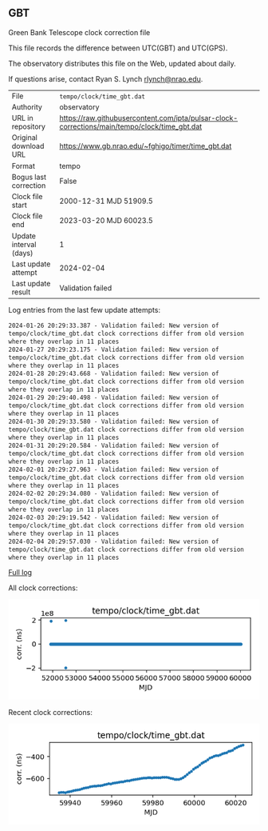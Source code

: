 
## GBT

Green Bank Telescope clock correction file

This file records the difference between UTC(GBT) and UTC(GPS).

The observatory distributes this file on the Web, updated about daily.

If questions arise, contact Ryan S. Lynch <rlynch@nrao.edu>.

|     |     |
|:--- |:--- |
| File | `tempo/clock/time_gbt.dat` |
| Authority | observatory |
| URL in repository | <https://raw.githubusercontent.com/ipta/pulsar-clock-corrections/main/tempo/clock/time_gbt.dat> |
| Original download URL | <https://www.gb.nrao.edu/~fghigo/timer/time_gbt.dat> |
| Format | tempo |
| Bogus last correction | False |
| Clock file start | 2000-12-31 MJD 51909.5 |
| Clock file end | 2023-03-20 MJD 60023.5 |
| Update interval (days) | 1 |
| Last update attempt | 2024-02-04 |
| Last update result | Validation failed |

Log entries from the last few update attempts:
```
2024-01-26 20:29:33.387 - Validation failed: New version of tempo/clock/time_gbt.dat clock corrections differ from old version where they overlap in 11 places
2024-01-27 20:29:23.175 - Validation failed: New version of tempo/clock/time_gbt.dat clock corrections differ from old version where they overlap in 11 places
2024-01-28 20:29:43.668 - Validation failed: New version of tempo/clock/time_gbt.dat clock corrections differ from old version where they overlap in 11 places
2024-01-29 20:29:40.498 - Validation failed: New version of tempo/clock/time_gbt.dat clock corrections differ from old version where they overlap in 11 places
2024-01-30 20:29:33.580 - Validation failed: New version of tempo/clock/time_gbt.dat clock corrections differ from old version where they overlap in 11 places
2024-01-31 20:29:20.584 - Validation failed: New version of tempo/clock/time_gbt.dat clock corrections differ from old version where they overlap in 11 places
2024-02-01 20:29:27.963 - Validation failed: New version of tempo/clock/time_gbt.dat clock corrections differ from old version where they overlap in 11 places
2024-02-02 20:29:34.080 - Validation failed: New version of tempo/clock/time_gbt.dat clock corrections differ from old version where they overlap in 11 places
2024-02-03 20:29:19.542 - Validation failed: New version of tempo/clock/time_gbt.dat clock corrections differ from old version where they overlap in 11 places
2024-02-04 20:29:57.030 - Validation failed: New version of tempo/clock/time_gbt.dat clock corrections differ from old version where they overlap in 11 places
```
[Full log](https://raw.githubusercontent.com/ipta/pulsar-clock-corrections/main/log/tempo/clock/time_gbt.dat.log)


All clock corrections:

![plot of all clock corrections](time_gbt.dat.png "All corrections")

Recent clock corrections:

![plot of recent clock corrections](time_gbt.dat.short.png "Recent corrections")

